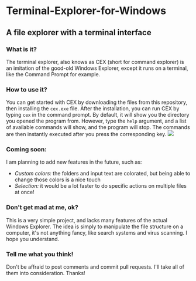 # Terminal-Explorer-for-Windows
## A file explorer with a terminal interface
### What is it?
The terminal explorer, also knows as CEX (short for command explorer) is an imitation of the good-old Windows Explorer, except it runs on a terminal, like the Command Prompt for example.
### How to use it?
You can get started with CEX by downloading the files from this repository, then installing the `cex.exe` file.
After the installation, you can run CEX by typing `cex` in the command prompt.
By default, it will show you the directory you opened the program from.
However, type the `help` argument, and a list of available commands will show, and the program will stop.
The commands are then instantly executed after you press the corresponding key.
![](https://ibb.co/FWz2Ymj)
### Coming soon:
I am planning to add new features in the future, such as:
* *Custom colors:* the folders and input text are colorated, but being able to change those colors is a nice touch
* *Selection:* it would be a lot faster to do specific actions on multiple files at once!
### Don't get mad at me, ok?
This is a very simple project, and lacks many features of the actual Windows Explorer. The idea is simply to manipulate the file structure on a computer, it's not anything fancy, like search systems and virus scanning. I hope you understand.
### Tell me what you think!
Don't be affraid to post comments and commit pull requests. I'll take all of them into consideration. Thanks!
